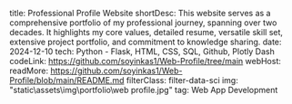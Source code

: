 title: Professional Profile Website
shortDesc: This website serves as a comprehensive portfolio of my professional journey, spanning over two decades. It highlights my core values, detailed resume, versatile skill set, extensive project portfolio, and commitment to knowledge sharing.
date: 2024-12-10
tech: Python - Flask, HTML, CSS, SQL, Github, Plotly Dash
codeLink: https://github.com/soyinkas1/Web-Profile/tree/main
webHost: 
readMore: https://github.com/soyinkas1/Web-Profile/blob/main/README.md
filterClass: filter-data-sci
img: "static\\assets\\img\\portfolio\\web profile.jpg"
tag: Web App Development
